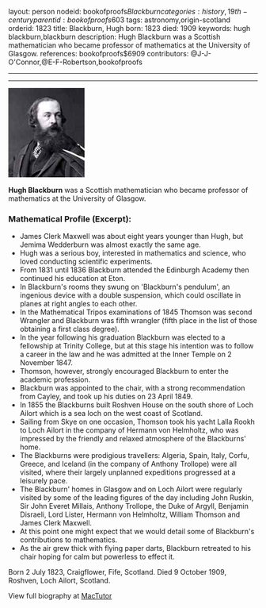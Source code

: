 layout: person
nodeid: bookofproofs$Blackburn
categories: history,19th-century
parentid: bookofproofs$603
tags: astronomy,origin-scotland
orderid: 1823
title: Blackburn, Hugh
born: 1823
died: 1909
keywords: hugh blackburn,blackburn
description: Hugh Blackburn was a Scottish mathematician who became professor of mathematics at the University of Glasgow.
references: bookofproofs$6909
contributors: @J-J-O'Connor,@E-F-Robertson,bookofproofs

---



---

![Blackburn.jpg](https://github.com/bookofproofs/bookofproofs.github.io/blob/main/_sources/_assets/images/portraits/Blackburn.jpg?raw=true)

**Hugh Blackburn**  was a Scottish mathematician who became professor of mathematics at the University of Glasgow.

### Mathematical Profile (Excerpt):
* James Clerk Maxwell was about eight years younger than Hugh, but Jemima Wedderburn was almost exactly the same age.
* Hugh was a serious boy, interested in mathematics and science, who loved conducting scientific experiments.
* From 1831 until 1836 Blackburn attended the Edinburgh Academy then continued his education at Eton.
* In Blackburn's rooms they swung on 'Blackburn's pendulum', an ingenious device with a double suspension, which could oscillate in planes at right angles to each other.
* In the Mathematical Tripos examinations of 1845 Thomson was second Wrangler and Blackburn was fifth wrangler (fifth place in the list of those obtaining a first class degree).
* In the year following his graduation Blackburn was elected to a fellowship at Trinity College, but at this stage his intention was to follow a career in the law and he was admitted at the Inner Temple on 2 November 1847.
* Thomson, however, strongly encouraged Blackburn to enter the academic profession.
* Blackburn was appointed to the chair, with a strong recommendation from Cayley, and took up his duties on 23 April 1849.
* In 1855 the Blackburns built Roshven House on the south shore of Loch Ailort which is a sea loch on the west coast of Scotland.
* Sailing from Skye on one occasion, Thomson took his yacht Lalla Rookh to Loch Ailort in the company of Hermann von Helmholtz, who was impressed by the friendly and relaxed atmosphere of the Blackburns' home.
* The Blackburns were prodigious travellers: Algeria, Spain, Italy, Corfu, Greece, and Iceland (in the company of Anthony Trollope) were all visited, where their largely unplanned expeditions progressed at a leisurely pace.
* The Blackburn' homes in Glasgow and on Loch Ailort were regularly visited by some of the leading figures of the day including John Ruskin, Sir John Everet Millais, Anthony Trollope, the Duke of Argyll, Benjamin Disraeli, Lord Lister, Hermann von Helmholtz, William Thomson and James Clerk Maxwell.
* At this point one might expect that we would detail some of Blackburn's contributions to mathematics.
* As the air grew thick with flying paper darts, Blackburn retreated to his chair hoping for calm but powerless to effect it.

Born 2 July 1823, Craigflower, Fife, Scotland. Died 9 October 1909, Roshven, Loch Ailort, Scotland.

View full biography at [MacTutor](https://mathshistory.st-andrews.ac.uk/Biographies/Blackburn/)

